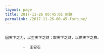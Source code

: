```yaml
---
layout: page
title: 2017-11-26 00:45:01 创建
permalink: /2017-11-26-00-45-fortune/
---
```

```

因天下之力，以生天下之财；取天下之财，以供天下之费。

        -  王安石

```
